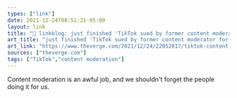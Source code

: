 ```yaml
---
types: ["link"]
date: 2021-12-24T08:51:21-05:00
layout: link
title: "🔗 linkblog: just finished 'TikTok sued by former content moderator for allegedly failing to protect her mental health - The Verge'"
art_title: "just finished 'TikTok sued by former content moderator for allegedly failing to protect her mental health - The Verge"
art_link: "https://www.theverge.com/2021/12/24/22852817/tiktok-content-moderation-lawsuit-candie-frazier"
sources: ["theverge.com"]
tags: ["TikTok","content moderation"]
---
```

Content moderation is an awful job, and we shouldn't forget the people doing it for us.
